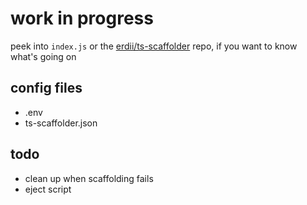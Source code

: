 # work in progress

peek into `index.js` or the [erdii/ts-scaffolder](https://github.com/erdii/ts-scaffolder) repo, if you want to know what's going on

## config files

* .env
* ts-scaffolder.json

## todo

* clean up when scaffolding fails
* eject script
